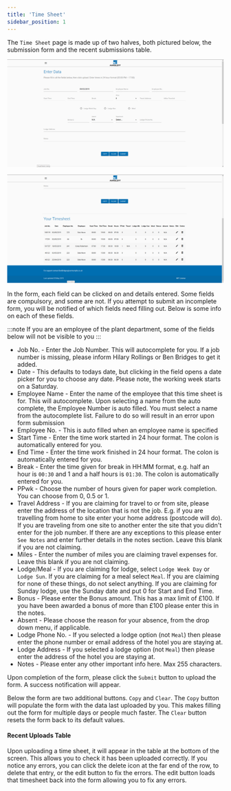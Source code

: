 ```yaml
---
title: 'Time Sheet'
sidebar_position: 1
---
```

The `Time Sheet` page is made up of two halves, both pictured below, the submission form and the recent submissions table.

![Screenshot](/img/timesheet-1.png)

![Screenshot](/img/timesheet-2.png)

In the form, each field can be clicked on and details entered. Some fields are compulsory, and some are not. If you attempt to submit an incomplete form, you will be notified of which fields need filling out. Below is some info on each of these fields.

:::note
If you are an employee of the plant department, some of the fields below will not be visible to you
:::

* Job No. - Enter the Job Number. This will autocomplete for you. If a job number is missing, please inform Hilary Rollings or Ben Bridges to get it added.
* Date - This defaults to todays date, but clicking in the field opens a date picker for you to choose any date. Please note, the working week starts on a Saturday.
* Employee Name - Enter the name of the employee that this time sheet is for. This will autocomplete. Upon selecting a name from the auto complete, the Employee Number is auto filled. You must select a name from the autocomplete list. Failure to do so will result in an error upon form submission
* Employee No. - This is auto filled when an employee name is specified
* Start Time - Enter the time work started in 24 hour format. The colon is automatically entered for you.
* End Time - Enter the time work finished in 24 hour format. The colon is automatically entered for you.
* Break - Enter the time given for break in HH:MM format, e.g. half an hour is `00:30` and 1 and a half hours is `01:30`. The colon is automatically entered for you.
* PPwk - Choose the number of hours given for paper work completion. You can choose from 0, 0.5 or 1.
* Travel Address - If you are claiming for travel to or from site, please enter the address of the location that is not the job. E.g. if you are travelling from home to site enter your home address (postcode will do). If you are traveling from one site to another enter the site that you didn't enter for the job number. If there are any exceptions to this please enter `See Notes` and enter further details in the notes section. Leave this blank if you are not claiming.
* Miles - Enter the number of miles you are claiming travel expenses for. Leave this blank if you are not claiming.
* Lodge/Meal - If you are claiming for lodge, select `Lodge Week Day` or `Lodge Sun`. If you are claiming for a meal select `Meal`. If you are claiming for none of these things, do not select anything. If you are claiming for Sunday lodge, use the Sunday date and put 0 for Start and End Time.
* Bonus - Please enter the Bonus amount. This has a max limit of £100. If you have been awarded a bonus of more than £100 please enter this in the notes.
* Absent - Please choose the reason for your absence, from the drop down menu, if applicable.
* Lodge Phone No. - If you selected a lodge option (not `Meal`) then please enter the phone number or email address of the hotel you are staying at.
* Lodge Address - If you selected a lodge option (not `Meal`) then please enter the address of the hotel you are staying at.
* Notes - Please enter any other important info here. Max 255 characters.

Upon completion of the form, please click the `Submit` button to upload the form. A success notification will appear.

Below the form are two additional buttons. `Copy` and `Clear`. The `Copy` button will populate the form with the data last uploaded by you. This makes filling out the form for multiple days or people much faster. The `Clear` button resets the form back to its default values.

#### Recent Uploads Table
Upon uploading a time sheet, it will appear in the table at the bottom of the screen. This allows you to check it has been uploaded correctly. If you notice any errors, you can click the delete icon at the far end of the row, to delete that entry, or the edit button to fix the errors. The edit button loads that timesheet back into the form allowing you to fix any errors.